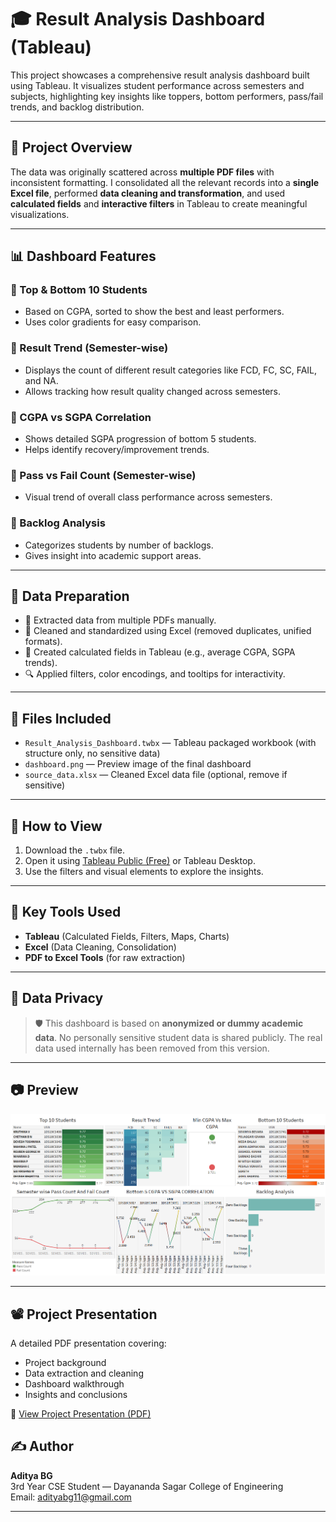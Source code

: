 # 🎓 Result Analysis Dashboard (Tableau)

This project showcases a comprehensive result analysis dashboard built using Tableau. It visualizes student performance across semesters and subjects, highlighting key insights like toppers, bottom performers, pass/fail trends, and backlog distribution.

---

## 📂 Project Overview

The data was originally scattered across **multiple PDF files** with inconsistent formatting. I consolidated all the relevant records into a **single Excel file**, performed **data cleaning and transformation**, and used **calculated fields** and **interactive filters** in Tableau to create meaningful visualizations.

---

## 📊 Dashboard Features

### 🔹 Top & Bottom 10 Students
- Based on CGPA, sorted to show the best and least performers.
- Uses color gradients for easy comparison.

### 🔹 Result Trend (Semester-wise)
- Displays the count of different result categories like FCD, FC, SC, FAIL, and NA.
- Allows tracking how result quality changed across semesters.

### 🔹 CGPA vs SGPA Correlation
- Shows detailed SGPA progression of bottom 5 students.
- Helps identify recovery/improvement trends.

### 🔹 Pass vs Fail Count (Semester-wise)
- Visual trend of overall class performance across semesters.

### 🔹 Backlog Analysis
- Categorizes students by number of backlogs.
- Gives insight into academic support areas.

---

## 🧪 Data Preparation

- 📌 Extracted data from multiple PDFs manually.
- 🧹 Cleaned and standardized using Excel (removed duplicates, unified formats).
- 🧮 Created calculated fields in Tableau (e.g., average CGPA, SGPA trends).
- 🔍 Applied filters, color encodings, and tooltips for interactivity.

---

## 📁 Files Included

- `Result_Analysis_Dashboard.twbx` — Tableau packaged workbook (with structure only, no sensitive data)
- `dashboard.png` — Preview image of the final dashboard
- `source_data.xlsx` — Cleaned Excel data file (optional, remove if sensitive)

---

## 🚀 How to View

1. Download the `.twbx` file.
2. Open it using [Tableau Public (Free)](https://public.tableau.com/s/download) or Tableau Desktop.
3. Use the filters and visual elements to explore the insights.

---

## 📌 Key Tools Used

- **Tableau** (Calculated Fields, Filters, Maps, Charts)
- **Excel** (Data Cleaning, Consolidation)
- **PDF to Excel Tools** (for raw extraction)

---

## 🔐 Data Privacy

> 🛡️ This dashboard is based on **anonymized or dummy academic data**. No personally sensitive student data is shared publicly. The real data used internally has been removed from this version.

---

## 📷 Preview

![Dashboard Preview](Dashboard.png)

---
## 📽️ Project Presentation

A detailed PDF presentation covering:
- Project background
- Data extraction and cleaning
- Dashboard walkthrough
- Insights and conclusions

📄 [View Project Presentation (PDF)](Result%20analysis%20(1).pdf)




## ✍️ Author

**Aditya BG**  
3rd Year CSE Student — Dayananda Sagar College of Engineering  
Email: adityabg11@gmail.com 


---

